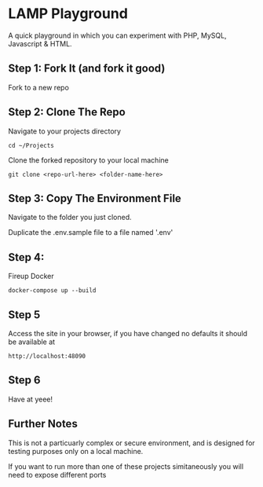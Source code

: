 # LAMP Playground

A quick playground in which you can experiment with PHP, MySQL, Javascript & HTML.

## Step 1: Fork It (and fork it good)
Fork to a new repo

## Step 2: Clone The Repo
Navigate to your projects directory 
````
cd ~/Projects
````

Clone the forked repository to your local machine 
````
git clone <repo-url-here> <folder-name-here>
````

## Step 3: Copy The Environment File

Navigate to the folder you just cloned.

Duplicate the .env.sample file to a file named '.env'

## Step 4: 
Fireup Docker
````
docker-compose up --build
````

## Step 5

Access the site in your browser, if you have changed no defaults it should be available at 
````
http://localhost:48090
````


## Step 6 

Have at yeee! 

## Further Notes

This is not a particuarly complex or secure environment, and is designed for testing purposes only on a local machine. 

If you want to run more than one of these projects simitaneously you will need to expose different ports 


